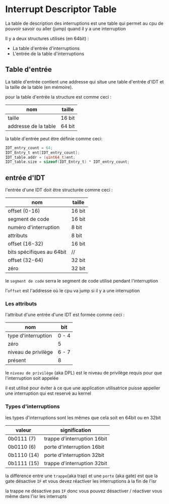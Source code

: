 # Interrupt Descriptor Table

La table de description des interruptions est une table qui permet au cpu 
de pouvoir savoir ou aller (jump) quand il y a une interruption

Il y a deux structures utilisés (en 64bit) : 

- La table d'entrée d'interruptions
- L'entrée de la table d'interruptions 

## Table d'entrée

La table d'entrée contient une addresse qui situe une table d'entrée d'IDT et la taille de la table (en mémoire).

pour la table d'entrée la structure est comme ceci :

|nom                    |taille     |
|-----------------------|-----------|
|taille                 | 16 bit    |
|addresse de la table   | 64 bit    |

la table d'entrée peut être définie comme ceci:
```c
IDT_entry_count = 64; 
IDT_Entry_t ent[IDT_entry_count];
IDT_table.addr = (uint64_t)ent;
IDT_table.size = sizeof(IDT_Entry_t) * IDT_entry_count;
```

## entrée d'IDT

l'entrée d'une IDT doit être structurée comme ceci :

|nom                        |taille     |
|---------------------------|-----------|
|offset (0-16)              | 16 bit    |
|segment de code            | 16 bit    |
|numéro d'interruption      | 8 bit     |
|attributs                  | 8 bit     |
|offset (16-32)             | 16 bit    |
|bits spécifiques au 64bit  | //        |
|offset (32-64)             | 32 bit    |
|zéro                       | 32 bit    |

le `segment de code` serra le segment de code utilisé pendant l'interruption

l'`offset` est l'addresse où le cpu va jump si il y a une interruption 

### Les attributs 
l'attribut d'une entrée d'une IDT est formée comme ceci : 

|nom                    |bit        |
|-----------------------|-----------|
|type d'interruption    | 0 - 4     |
|zéro                   | 5         |
|niveau de privilège    | 6 - 7     |
|présent                | 8         |

le `niveau de privilège` (aka DPL) est le niveau de privilège requis pour que l'interruption soit appelée

il est utilisé pour éviter à ce que une application utilisatrice puisse appeller une interruption 
qui est reservé au kernel


### Types d'interruptions

les types d'interruptions sont les mêmes que cela soit en 64bit ou en 32bit 

|valeur                 |signification                          |
|-----------------------|---------------------------------------|
|0b0111 (7)             | trappe d'interruption 16bit           |
|0b0110 (6)             | porte d'interruption  16bit           |
|0b1110 (14)            | porte d'interruption  32bit           |
|0b1111 (15)            | trappe d'interruption 32bit           |

la différence entre une `trappe`(aka trap) et une `porte` (aka gate) est que la
gate désactive `IF` et vous devez réactiver les interruptions à la fin de l'isr

la trappe ne désactive pas `IF` donc vous pouvez désactiver / réactiver vous même 
dans l'isr les interrupts

